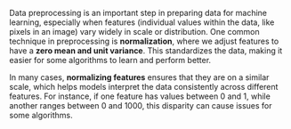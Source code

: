 Data preprocessing is an important step in preparing data for machine learning, especially when features (individual values within the data, like pixels in an image) vary widely in scale or distribution. One common technique in preprocessing is **normalization**, where we adjust features to have a **zero mean and unit variance**. This standardizes the data, making it easier for some algorithms to learn and perform better.

In many cases, **normalizing features** ensures that they are on a similar scale, which helps models interpret the data consistently across different features. For instance, if one feature has values between 0 and 1, while another ranges between 0 and 1000, this disparity can cause issues for some algorithms.
